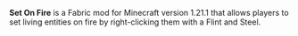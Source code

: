 **Set On Fire** is a Fabric mod for Minecraft version 1.21.1 that allows players to set living entities on fire by right-clicking them with a Flint and Steel.